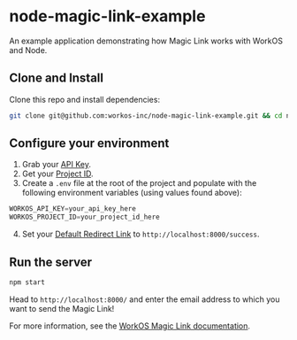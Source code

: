 # node-magic-link-example

An example application demonstrating how Magic Link works with WorkOS and Node.

## Clone and Install

Clone this repo and install dependencies:

```sh
git clone git@github.com:workos-inc/node-magic-link-example.git && cd node-magic-link-example && npm install
```

## Configure your environment

1. Grab your [API Key](https://dashboard.workos.com/api-keys).
2. Get your [Project ID](https://dashboard.workos.com/configuration).
3. Create a `.env` file at the root of the project and populate with the
following environment variables (using values found above):

```typescript
WORKOS_API_KEY=your_api_key_here
WORKOS_PROJECT_ID=your_project_id_here
```

4. Set your [Default Redirect Link](https://dashboard.workos.com/configuration) to `http://localhost:8000/success`.

## Run the server

```sh
npm start
```

Head to `http://localhost:8000/` and enter the email address to which you want to send the Magic Link!

For more information, see the [WorkOS Magic Link documentation](https://workos.com/docs/magic-link/guide/introduction).
